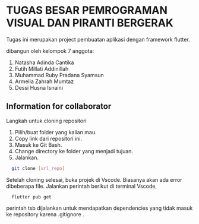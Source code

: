 # TUGAS BESAR PEMROGRAMAN VISUAL DAN PIRANTI BERGERAK
Tugas ini merupakan project pembuatan aplikasi dengan framework flutter.

dibangun oleh kelompok 7
anggota:
1. Natasha Adinda Cantika
2. Futih Millati Addinillah
3. Muhammad Ruby Pradana Syamsun
4. Armelia Zahrah Mumtaz
5. Dessi Husna Isnaini

## Information for collaborator
Langkah untuk cloning repositori
1. Pilih/buat folder yang kalian mau.
2. Copy link dari repositori ini.
3. Masuk ke Git Bash.
4. Change directory ke folder yang menjadi tujuan.
5. Jalankan.
```bash
  git clone [url_repo]
```

Setelah cloning selesai, buka projek di Vscode. Biasanya akan ada error dibeberapa file. 
Jalankan perintah berikut di terminal Vscode,
```
  flutter pub get
```
perintah tsb dijalankan untuk mendapatkan dependencies yang tidak masuk ke repository karena .gitignore .
